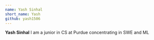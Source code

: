 ```yaml
---
name: Yash Sinhal
short_name: Yash
github: yash1506
---
```


**Yash Sinhal** I am a junior in CS at Purdue concentrating in SWE and ML
